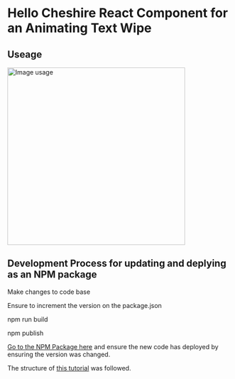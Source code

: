 # Hello Cheshire React Component for an Animating Text Wipe


## Useage

<img src="/readme.png" alt="Image usage" width="400">

## Development Process for updating and deplying as an NPM package

Make changes to code base

Ensure to increment the version on the package.json

npm run build

npm publish

[Go to the NPM Package here](https://www.npmjs.com/package/hc-text-animation-wipe) and ensure the new code has deployed by ensuring the version was changed.

The structure of [this tutorial](https://levelup.gitconnected.com/publish-react-components-as-an-npm-package-7a671a2fb7f) was followed.

